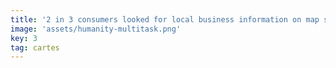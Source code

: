 ```yaml
---
title: '2 in 3 consumers looked for local business information on map sites/apps.'
image: 'assets/humanity-multitask.png'
key: 3
tag: cartes
---
```

